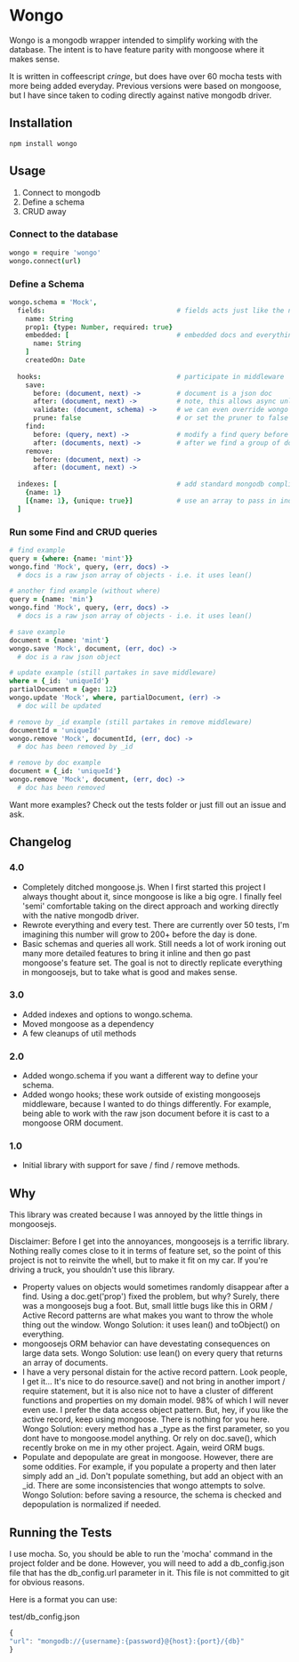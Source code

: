 # Wongo

Wongo is a mongodb wrapper intended to simplify working with the database. The intent is to have feature parity with mongoose where it makes sense.

It is written in coffeescript *cringe*, but does have over 60 mocha tests with more being added everyday. Previous versions were based on mongoose, but I have since taken to coding directly against native mongodb driver.

## Installation
```
npm install wongo
```

## Usage

1. Connect to mongodb
2. Define a schema
3. CRUD away

### Connect to the database

```coffeescript
wongo = require 'wongo'
wongo.connect(url)
```

### Define a Schema

```coffeescript
wongo.schema = 'Mock',
  fields:                                 # fields acts just like the normal mongoose schema
    name: String
    prop1: {type: Number, required: true}
    embedded: [                           # embedded docs and everything are just like mongoose
      name: String
    ]
    createdOn: Date
  
  hooks:                                  # participate in middleware
    save: 
      before: (document, next) ->         # document is a json doc
      after: (document, next) ->          # note, this allows async unlike mongoose
      validate: (document, schema) ->     # we can even override wongo's validation with our own
      prune: false                        # or set the pruner to false if we dont want wongo to trim our documents
    find: 
      before: (query, next) ->            # modify a find query before it is run
      after: (documents, next) ->         # after we find a group of documents, we can do something with them
    remove: 
      before: (document, next) ->
      after: (document, next) ->
    
  indexes: [                              # add standard mongodb compliant indices
    {name: 1}
    [{name: 1}, {unique: true}]           # use an array to pass in index options
  ]
```

### Run some Find and CRUD queries

```coffeescript
# find example
query = {where: {name: 'mint'}}
wongo.find 'Mock', query, (err, docs) ->
  # docs is a raw json array of objects - i.e. it uses lean()

# another find example (without where)
query = {name: 'min'}
wongo.find 'Mock', query, (err, docs) ->
  # docs is a raw json array of objects - i.e. it uses lean()

# save example
document = {name: 'mint'}
wongo.save 'Mock', document, (err, doc) ->
  # doc is a raw json object

# update example (still partakes in save middleware)
where = {_id: 'uniqueId'}
partialDocument = {age: 12}
wongo.update 'Mock', where, partialDocument, (err) ->
  # doc will be updated

# remove by _id example (still partakes in remove middleware)
documentId = 'uniqueId'
wongo.remove 'Mock', documentId, (err, doc) ->
  # doc has been removed by _id

# remove by doc example
document = {_id: 'uniqueId'}
wongo.remove 'Mock', document, (err, doc) ->
  # doc has been removed
```

Want more examples? Check out the tests folder or just fill out an issue and ask. 

## Changelog

### 4.0 
* Completely ditched mongoose.js. When I first started this project I always thought about it, since mongoose is like a big ogre. I finally feel 'semi' comfortable taking on the direct approach and working directly with the native mongodb driver. 
* Rewrote everything and every test. There are currently over 50 tests, I'm imagining this number will grow to 200+ before the day is done.
* Basic schemas and queries all work. Still needs a lot of work ironing out many more detailed features to bring it inline and then go past mongoose's feature set. The goal is not to directly replicate everything in mongoosejs, but to take what is good and makes sense. 

### 3.0 
* Added indexes and options to wongo.schema.
* Moved mongoose as a dependency 
* A few cleanups of util methods

### 2.0 
* Added wongo.schema if you want a different way to define your schema. 
* Added wongo hooks; these work outside of existing mongoosejs middleware, because I wanted to do things differently. For example, being able to work with the raw json document before it is cast to a mongoose ORM document. 

### 1.0 
* Initial library with support for save / find / remove methods.


## Why

This library was created because I was annoyed by the little things in mongoosejs. 

Disclaimer: Before I get into the annoyances, mongoosejs is a terrific library. Nothing really comes close to it in terms of feature set, so the point of this project is not to reinvite the whell, but to make it fit on my car. If you're driving a truck, you shouldn't use this library. 

* Property values on objects would sometimes randomly disappear after a find. Using a doc.get('prop') fixed the problem, but why? Surely, there was a mongoosejs bug a foot. But, small little bugs like this in ORM / Active Record patterns are what makes you want to throw the whole thing out the window. Wongo Solution: it uses lean() and toObject() on everything. 
* mongoosejs ORM behavior can have devestating consequences on large data sets. Wongo Solution: use lean() on every query that returns an array of documents.  
* I have a very personal distain for the active record pattern. Look people, I get it... It's nice to do resource.save() and not bring in another import / require statement, but it is also nice not to have a cluster of different functions and properties on my domain model. 98% of which I will never even use. I prefer the data access object pattern. But, hey, if you like the active record, keep using mongoose. There is nothing for you here. Wongo Solution: every method has a _type as the first parameter, so you dont have to mongoose.model anything. Or rely on doc.save(), which recently broke on me in my other project. Again, weird ORM bugs. 
* Populate and depopulate are great in mongoose. However, there are some oddities. For example, if you populate a property and then later simply add an _id. Don't populate something, but add an object with an _id. There are some inconsistencies that wongo attempts to solve. Wongo Solution: before saving a resource, the schema is checked and depopulation is normalized if needed.


## Running the Tests

I use mocha. So, you should be able to run the 'mocha' command in the project folder and be done. However, you will need to add a db_config.json file that has the db_config.url parameter in it. This file is not committed to git for obvious reasons. 

Here is a format you can use:

test/db_config.json

```javascript
{
"url": "mongodb://{username}:{password}@{host}:{port}/{db}"
}
```

